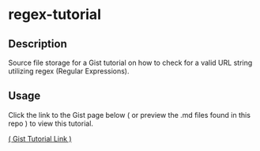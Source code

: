 # regex-tutorial

## Description

Source file storage for a Gist tutorial on how to check for a valid URL string utilizing regex (Regular Expressions).

## Usage

Click the link to the Gist page below ( or preview the .md files found in this repo ) to view this tutorial.

[( Gist Tutorial Link )](#)
